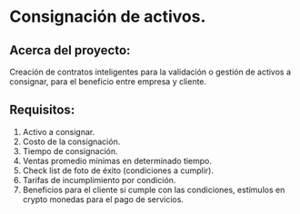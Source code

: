 # Consignación de activos.

## Acerca del proyecto:

Creación de contratos inteligentes para la validación o gestión de activos a consignar, para el beneficio entre empresa y cliente.

## Requisitos:

1. Activo a consignar.
2. Costo de la consignación.
3. Tiempo de consignación.
4. Ventas promedio mínimas en determinado tiempo.
5. Check list de foto de éxito (condiciones a cumplir).
6. Tarifas de incumplimiento por condición.
7. Beneficios para el cliente si cumple con las condiciones, estímulos en crypto monedas para el pago de servicios.
